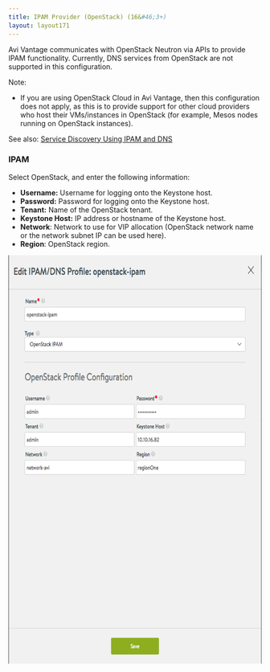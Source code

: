 ```yaml
---
title: IPAM Provider (OpenStack) (16&#46;3+)
layout: layout171
---
```

Avi Vantage communicates with OpenStack Neutron via APIs to provide IPAM functionality. Currently, DNS services from OpenStack are not supported in this configuration.

Note:

* If you are using OpenStack Cloud in Avi Vantage, then this configuration does not apply, as this is to provide support for other cloud providers who host their VMs/instances in OpenStack (for example, Mesos nodes running on OpenStack instances). 

See also: <a href="/docs/17.1/service-discovery-using-ipam-and-dns-16-3/">Service Discovery Using IPAM and DNS</a>

### IPAM

Select OpenStack, and enter the following information:

* **Username:** Username for logging onto the Keystone host.
* **Password:** Password for logging onto the Keystone host.
* **Tenant:** Name of the OpenStack tenant.
* **Keystone Host:** IP address or hostname of the Keystone host.
* **Network**: Network to use for VIP allocation (OpenStack network name or the network subnet IP can be used here).
* **Region**: OpenStack region. 

<a href="img/openstack-profile.png"><img class=" wp-image-16456 aligncenter" src="img/openstack-profile.png" alt="openstack-profile" width="659" height="813"></a>

